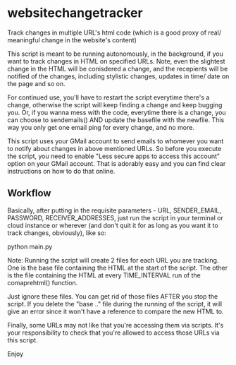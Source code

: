 # websitechangetracker
Track changes in multiple URL's html code (which is a good proxy of real/ meaningful change in the website's content)

This script is meant to be running autonomously, in the background, if you want to track changes in HTML on specified URLs. Note, even the slightest change in the HTML will be conisdered a change, and the recepients will be notified of the changes, including stylistic changes, updates in time/ date on the page and so on.

For continued use, you'll have to restart the script everytime there's a change, otherwise the script will keep finding a change and keep bugging you. Or, if you wanna mess with the code, everytime there is a change, you can choose to sendemails() AND update the basefile with the newfile. This way you only get one email ping for every change, and no more.

This script uses your GMail account to send emails to whomever you want to notify about changes in above mentioned URLs. So before you execute the script, you need to enable "Less secure apps to access this account" option on your GMail account. That is adorably easy and you can find clear instructions on how to do that online.

## Workflow
Basically, after putting in the requisite parameters - URL, SENDER_EMAIL, PASSWORD, RECEIVER_ADDRESSES, just run the script in your terminal or cloud instance or wherever (and don't quit it for as long as you want it to track changes, obviously), like so:

python main.py

Note: Running the script will create 2 files for each URL you are tracking. One is the base file containing the HTML at the start of the script. The other is the file containing the HTML at every TIME_INTERVAL run of the comaprehtml() function.

Just ignore these files. You can get rid of those files AFTER you stop the script. If you delete the "base .." file during the running of the script, it will give an error since it won't have a reference to compare the new HTML to.

Finally, some URLs may not like that you're accessing them via scripts. It's your responsibility to check that you're allowed to access those URLs via this script.

Enjoy
